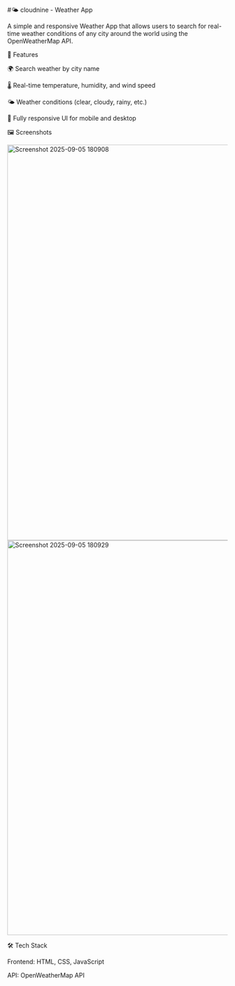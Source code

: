 #🌤️ cloudnine - Weather App

A simple and responsive Weather App that allows users to search for real-time weather conditions of any city around the world using the OpenWeatherMap API.

🚀 Features

🌍 Search weather by city name

🌡️ Real-time temperature, humidity, and wind speed

🌤️ Weather conditions (clear, cloudy, rainy, etc.)

📱 Fully responsive UI for mobile and desktop

🖼️ Screenshots

<img width="1916" height="902" alt="Screenshot 2025-09-05 180908" src="https://github.com/user-attachments/assets/8bbc354a-6504-48ff-b58a-03f57b857e61" />
<img width="1919" height="900" alt="Screenshot 2025-09-05 180929" src="https://github.com/user-attachments/assets/9a635b10-1bd1-494d-a110-75b8abe572e6" />

🛠️ Tech Stack

Frontend: HTML, CSS, JavaScript 

API: OpenWeatherMap API
